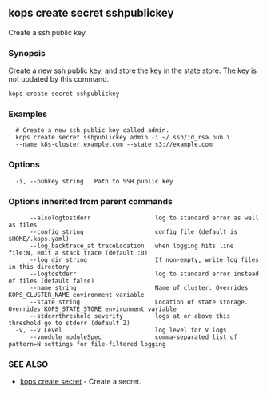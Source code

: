 
<!--- This file is automatically generated by make gen-cli-docs; changes should be made in the go CLI command code (under cmd/kops) -->

## kops create secret sshpublickey

Create a ssh public key.

### Synopsis


Create a new ssh public key, and store the key in the state store.  The key is not updated by this command.

```
kops create secret sshpublickey
```

### Examples

```
  # Create a new ssh public key called admin.
  kops create secret sshpublickey admin -i ~/.ssh/id_rsa.pub \
  --name k8s-cluster.example.com --state s3://example.com
```

### Options

```
  -i, --pubkey string   Path to SSH public key
```

### Options inherited from parent commands

```
      --alsologtostderr                  log to standard error as well as files
      --config string                    config file (default is $HOME/.kops.yaml)
      --log_backtrace_at traceLocation   when logging hits line file:N, emit a stack trace (default :0)
      --log_dir string                   If non-empty, write log files in this directory
      --logtostderr                      log to standard error instead of files (default false)
      --name string                      Name of cluster. Overrides KOPS_CLUSTER_NAME environment variable
      --state string                     Location of state storage. Overrides KOPS_STATE_STORE environment variable
      --stderrthreshold severity         logs at or above this threshold go to stderr (default 2)
  -v, --v Level                          log level for V logs
      --vmodule moduleSpec               comma-separated list of pattern=N settings for file-filtered logging
```

### SEE ALSO
* [kops create secret](kops_create_secret.md)	 - Create a secret.

